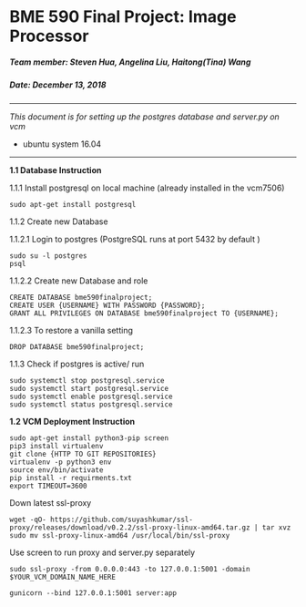 # BME 590 Final Project: Image Processor 

##### Team member: Steven Hua, Angelina Liu, Haitong(Tina) Wang 
##### Date: December 13, 2018 

----
_This document is for setting up the postgres database and server.py on vcm_
* ubuntu system 16.04  
----

**1.1 Database Instruction**

  1.1.1 Install postgresql on local machine (already installed in the vcm7506)
    
    sudo apt-get install postgresql 
  
  1.1.2 Create new Database
    
  1.1.2.1 Login to postgres (PostgreSQL runs at port 5432 by default )
    
    sudo su -l postgres
    psql 
    
  1.1.2.2 Create new Database and role 
  
    CREATE DATABASE bme590finalproject;
    CREATE USER {USERNAME} WITH PASSWORD {PASSWORD};
    GRANT ALL PRIVILEGES ON DATABASE bme590finalproject TO {USERNAME};
  
  1.1.2.3 To restore a vanilla setting 
    
    DROP DATABASE bme590finalproject;
  
  1.1.3 Check if postgres is active/ run  
  
    sudo systemctl stop postgresql.service
    sudo systemctl start postgresql.service
    sudo systemctl enable postgresql.service
    sudo systemctl status postgresql.service

**1.2 VCM Deployment Instruction**  

    sudo apt-get install python3-pip screen
    pip3 install virtualenv
    git clone {HTTP TO GIT REPOSITORIES} 
    virtualenv -p python3 env 
    source env/bin/activate
    pip install -r requirments.txt
    export TIMEOUT=3600
  
  Down latest ssl-proxy 
  
    wget -qO- https://github.com/suyashkumar/ssl-proxy/releases/download/v0.2.2/ssl-proxy-linux-amd64.tar.gz | tar xvz
    sudo mv ssl-proxy-linux-amd64 /usr/local/bin/ssl-proxy
    
  Use screen to run proxy and server.py separately 
  
    sudo ssl-proxy -from 0.0.0.0:443 -to 127.0.0.1:5001 -domain $YOUR_VCM_DOMAIN_NAME_HERE
  
    gunicorn --bind 127.0.0.1:5001 server:app


